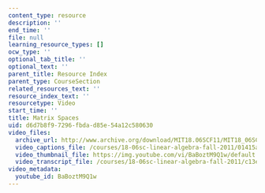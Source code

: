 ```yaml
---
content_type: resource
description: ''
end_time: ''
file: null
learning_resource_types: []
ocw_type: ''
optional_tab_title: ''
optional_text: ''
parent_title: Resource Index
parent_type: CourseSection
related_resources_text: ''
resource_index_text: ''
resourcetype: Video
start_time: ''
title: Matrix Spaces
uid: d6d7b8f9-7296-fbda-d85e-54a12c580630
video_files:
  archive_url: http://www.archive.org/download/MIT18.06SCF11/MIT18_06SC_110607_A1_300k.mp4
  video_captions_file: /courses/18-06sc-linear-algebra-fall-2011/01415acdb4dd5310992d9720d56a575c_BaBoztM9Q1w.vtt
  video_thumbnail_file: https://img.youtube.com/vi/BaBoztM9Q1w/default.jpg
  video_transcript_file: /courses/18-06sc-linear-algebra-fall-2011/c13e72ac62b1fd01f2f00503d3b6ac1f_BaBoztM9Q1w.pdf
video_metadata:
  youtube_id: BaBoztM9Q1w
---
```

